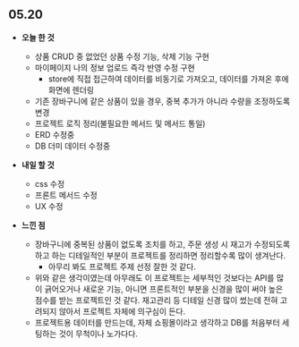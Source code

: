 ## 05.20

- **오늘 한 것**
  - 상품 CRUD 중 없었던 상품 수정 기능, 삭제 기능 구현
  - 마이페이지 나의 정보 업로드 즉각 반영 수정 구현
    - store에 직접 접근하여 데이터를 비동기로 가져오고, 데이터를 가져온 후에 화면에 렌더링
  - 기존 장바구니에 같은 상품이 있을 경우, 중복 추가가 아니라 수량을 조정하도록 변경
  - 프로젝트 로직 정리(불필요한 메서드 및 메서드 통일)
  - ERD 수정중
  - DB 더미 데이터 수정중

- **내일 할 것**
  - css 수정
  - 프론트 메서드 수정
  - UX 수정

- **느낀 점**
  - 장바구니에 중복된 상품이 없도록 조치를 하고, 주문 생성 시 재고가 수정되도록 하고 하는 디테일적인 부분이 프로젝트를 정리하면 정리할수록 많이 생겨난다.
    - 아무리 봐도 프로젝트 주제 선정 잘한 것 같다.
  - 위와 같은 생각이였는데 아무래도 이 프로젝트는 세부적인 것보다는 API를 많이 긁어오거나 새로운 기능, 아니면 프론트적인 부분을 신경을 많이 써야 높은 점수를 받는 프로젝트인 것 같다. 재고관리 등 디테일 신경 많이 썼는데 전혀 고려되지 않아서 프로젝트 자체에 의구심이 든다.
  - 프로젝트용 데이터를 만드는데, 자체 쇼핑몰이라고 생각하고 DB를 처음부터 세팅하는 것이 무척이나 노가다다.